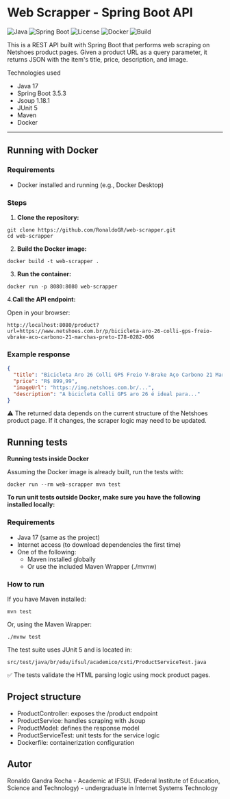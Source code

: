 #  Web Scrapper - Spring Boot API

![Java](https://img.shields.io/badge/Java-17-blue?logo=java)
![Spring Boot](https://img.shields.io/badge/Spring%20Boot-3.5.3-brightgreen?logo=springboot)
![License](https://img.shields.io/badge/license-MIT-lightgrey)
![Docker](https://img.shields.io/badge/containerized-Docker-blue?logo=docker)
![Build](https://img.shields.io/badge/build-passing-brightgreen)

This is a REST API built with Spring Boot that performs web scraping on Netshoes product pages. Given a product URL as a query parameter, it returns JSON with the item's title, price, description, and image.

Technologies used

- Java 17  
- Spring Boot 3.5.3  
- Jsoup 1.18.1  
- JUnit 5  
- Maven  
- Docker  

---

## Running with Docker

###  Requirements

- Docker installed and running (e.g., Docker Desktop)

### Steps

1. **Clone the repository:**
```
git clone https://github.com/RonaldoGR/web-scrapper.git
cd web-scrapper
```


2. **Build the Docker image:**
```
docker build -t web-scrapper .
```

3. **Run the container:**
```
docker run -p 8080:8080 web-scrapper
```

4.**Call the API endpoint:**

Open in your browser:
```
http://localhost:8080/product?url=https://www.netshoes.com.br/p/bicicleta-aro-26-colli-gps-freio-vbrake-aco-carbono-21-marchas-preto-I78-0282-006
```

### Example response
```json
{
  "title": "Bicicleta Aro 26 Colli GPS Freio V-Brake Aço Carbono 21 Marchas - Preto",
  "price": "R$ 899,99",
  "imageUrl": "https://img.netshoes.com.br/...",
  "description": "A bicicleta Colli GPS aro 26 é ideal para..."
}
```

⚠️ The returned data depends on the current structure of the Netshoes product page. If it changes, the scraper logic may need to be updated.



##  Running tests
**Running tests inside Docker**

Assuming the Docker image is already built, run the tests with:
```
docker run --rm web-scrapper mvn test
```

**To run unit tests outside Docker, make sure you have the following installed locally:**

###  Requirements

- Java 17 (same as the project)
- Internet access (to download dependencies the first time)
- One of the following:
  - Maven installed globally  
  - Or use the included Maven Wrapper (./mvnw)

###  How to run

If you have Maven installed:
```
mvn test
```
Or, using the Maven Wrapper:
```
./mvnw test
```

The test suite uses JUnit 5 and is located in:
```
src/test/java/br/edu/ifsul/academico/csti/ProductServiceTest.java
```

✅ The tests validate the HTML parsing logic using mock product pages.

## Project structure

- ProductController: exposes the /product endpoint
-	ProductService: handles scraping with Jsoup
-	ProductModel: defines the response model
-	ProductServiceTest: unit tests for the service logic
-	Dockerfile: containerization configuration

## Autor
Ronaldo Gandra Rocha - Academic at IFSUL (Federal Institute of Education, Science and Technology) - undergraduate in Internet Systems Technology
